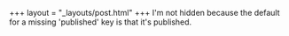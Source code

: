 +++
layout = "_layouts/post.html"
+++
I'm not hidden because the default for a missing 'published' key is that it's published.